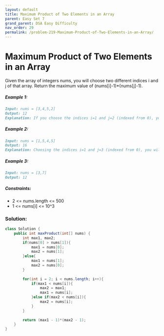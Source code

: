 ```yaml
---
layout: default
title: Maximum Product of Two Elements in an Array
parent: Easy Set 7
grand_parent: DSA Easy Difficulty
nav_order: 29
permalink: /problem-219-Maximum-Product-of-Two-Elements-in-an-Array/
---
```

# Maximum Product of Two Elements in an Array
Given the array of integers nums, you will choose two different indices i and j of that array. Return the maximum value of (nums[i]-1)*(nums[j]-1).

##### Example 1:
```markdown
Input: nums = [3,4,5,2]
Output: 12
Explanation: If you choose the indices i=1 and j=2 (indexed from 0), you will get the maximum value, that is, (nums[1]-1)*(nums[2]-1) = (4-1)*(5-1) = 3*4 = 12.
```
##### Example 2:
```markdown
Input: nums = [1,5,4,5]
Output: 16
Explanation: Choosing the indices i=1 and j=3 (indexed from 0), you will get the maximum value of (5-1)*(5-1) = 16.
```
##### Example 3:
```markdown
Input: nums = [3,7]
Output: 12
```
##### Constraints:
* 2 <= nums.length <= 500
* 1 <= nums[i] <= 10^3

### Solution:
```java
class Solution {
    public int maxProduct(int[] nums) {
        int max1, max2;
        if(nums[0] > nums[1]){
            max1 = nums[0];
            max2 = nums[1];
        }else{
            max1 = nums[1];
            max2 = nums[0];
        }
        
        for(int i = 2; i < nums.length; i++){
            if(max1 < nums[i]){
                max2 = max1;
                max1 = nums[i];
            }else if(max2 < nums[i]){
                max2 = nums[i];
            }
        }
        
        return (max1 - 1)*(max2 - 1);
    }
}
```